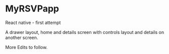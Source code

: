 # MyRSVPapp
React native - first attempt

A drawer layout, home and details screen with controls layout and details on another screen.

More Edits to follow.
